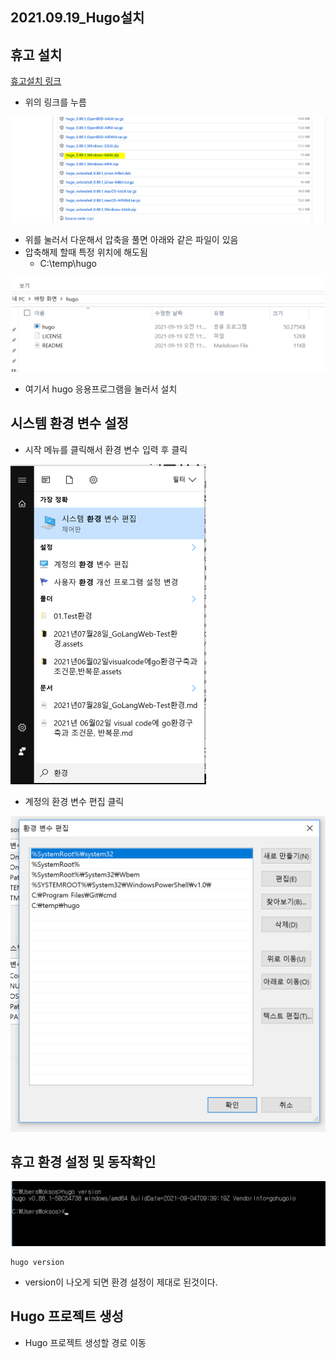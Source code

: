 ## 2021.09.19_Hugo설치

## 휴고 설치

[휴고설치 링크](https://github.com/gohugoio/hugo/releases)

- 위의 링크를 누름

![image-20210919114051742](2021.09.19_Hugo설치.assets/image-20210919114051742.png)

- 위를 눌러서 다운해서 압축을 풀면 아래와 같은 파일이 있음
- 압축해제 할때 특정 위치에 해도됨
  - C:\temp\hugo

![image-20210919114311259](2021.09.19_Hugo설치.assets/image-20210919114311259.png)

- 여기서 hugo 응용프로그램을 눌러서 설치

## 시스템 환경 변수 설정

- 시작 메뉴를 클릭해서 환경 변수 입력 후 클릭

<img src="2021.09.19_Hugo설치.assets/image-20210919114757064.png" alt="image-20210919114757064" style="zoom:50%;" />

- 계정의 환경 변수 편집 클릭

<img src="2021.09.19_Hugo설치.assets/image-20210919115927485.png" alt="image-20210919115927485" style="zoom:50%;" />

## 휴고 환경 설정 및 동작확인

![image-20210919120028051](2021.09.19_Hugo설치.assets/image-20210919120028051.png)

```shell
hugo version
```

- version이 나오게 되면 환경 설정이 제대로 된것이다.

## Hugo 프로젝트 생성

- Hugo 프로젝트 생성할 경로 이동